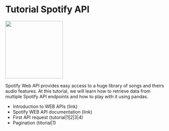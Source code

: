 # Tutorial Spotify API
<img src="https://upload.wikimedia.org/wikipedia/commons/3/33/Spotify_logo13.png" width="180"> 

Spotify Web API provides easy access to a huge library of songs and theirs audio features. At this tutorial, we will learn how to retrieve data from multiple Spotify API endpoints and how to play with it using pandas.

* Introduction to WEB APIs (link)
* Spotify WEB API documentation (link)
* First API request (tutorial|1|2|3|4)
* Pagination (titorial|1)

